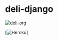 # deli-django

[![deli-org](https://circleci.com/gh/deli-org/deli-django.svg?style=svg)](https://app.circleci.com/pipelines/github/deli-org)

[![Heroku](https://pyheroku-badge.herokuapp.com/?app=deli-django&style=flat)]
